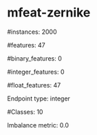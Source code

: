 # mfeat-zernike

#instances: 2000

#features: 47

  #binary_features: 0

  #integer_features: 0

  #float_features: 47

Endpoint type: integer

#Classes: 10

Imbalance metric: 0.0

